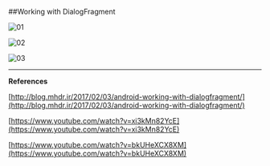##Working with DialogFragment 

![01](https://raw.githubusercontent.com/mhdr/AndroidSamples/master/016/images/Android%20Emulator%20-%20Nexus_5_API_25%3A5554_001.png  "01")


![02](https://raw.githubusercontent.com/mhdr/AndroidSamples/master/016/images/Android%20Emulator%20-%20Nexus_5_API_25%3A5554_002.png  "02")

![03](https://raw.githubusercontent.com/mhdr/AndroidSamples/master/016/images/Android%20Emulator%20-%20Nexus_5_API_25%3A5554_003.png  "03")

***

**References**

[http://blog.mhdr.ir/2017/02/03/android-working-with-dialogfragment/](http://blog.mhdr.ir/2017/02/03/android-working-with-dialogfragment/) 

[https://www.youtube.com/watch?v=xi3kMn82YcE](https://www.youtube.com/watch?v=xi3kMn82YcE) 

[https://www.youtube.com/watch?v=bkUHeXCX8XM](https://www.youtube.com/watch?v=bkUHeXCX8XM) 